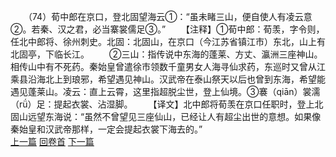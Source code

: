 　　（74）荀中郎在京口，登北固望海云①：“虽未睹三山，便自使人有凌云意②。若秦、汉之君，必当寨裳儒足③。”
　　【注释】①荀中郎：荀羡，字令则，任北中郎将、徐州刺史。北固：北固山，在京口（今江苏省镇江市）东北，山上有北固亭，下临长江。
　　②三山：指传说中东海的蓬莱、方丈、瀛洲三座神山。相传山中有不死药。秦始皇曾遣徐市领数千童男女人海寻仙求药，东巡时又曾从江乘县沿海北上到琅邪，希望遇见神山。汉武帝在泰山祭天以后也曾到东海，希望能遇见蓬莱山。凌云：直上云霄，这里指超脱尘世，登上仙境。③褰（qiān）裳濡（rǘ）足：提起衣裳、沾湿脚。
　　【译文】北中郎将荀羡在京口任职时，登上北固山远望东海说：“虽然不曾望见三座仙山，已经让人有超尘出世的意想。如果像秦始皇和汉武帝那样，一定会提起衣裳下海去的。”
<br>[上一篇](02_073) [回卷首](02_000) [下一篇](02_075)
